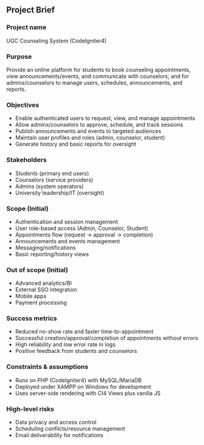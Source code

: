 ## Project Brief

### Project name
UGC Counseling System (CodeIgniter4)

### Purpose
Provide an online platform for students to book counseling appointments, view announcements/events, and communicate with counselors; and for admins/counselors to manage users, schedules, announcements, and reports.

### Objectives
- Enable authenticated users to request, view, and manage appointments
- Allow admins/counselors to approve, schedule, and track sessions
- Publish announcements and events to targeted audiences
- Maintain user profiles and roles (admin, counselor, student)
- Generate history and basic reports for oversight

### Stakeholders
- Students (primary end users)
- Counselors (service providers)
- Admins (system operators)
- University leadership/IT (oversight)

### Scope (Initial)
- Authentication and session management
- User role-based access (Admin, Counselor, Student)
- Appointments flow (request → approval → completion)
- Announcements and events management
- Messaging/notifications
- Basic reporting/history views

### Out of scope (Initial)
- Advanced analytics/BI
- External SSO integration
- Mobile apps
- Payment processing

### Success metrics
- Reduced no-show rate and faster time-to-appointment
- Successful creation/approval/completion of appointments without errors
- High reliability and low error rate in logs
- Positive feedback from students and counselors

### Constraints & assumptions
- Runs on PHP (CodeIgniter4) with MySQL/MariaDB
- Deployed under XAMPP on Windows for development
- Uses server-side rendering with CI4 Views plus vanilla JS

### High-level risks
- Data privacy and access control
- Scheduling conflicts/resource management
- Email deliverability for notifications



